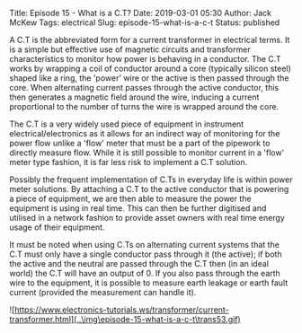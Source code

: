 Title: Episode 15 - What is a C.T?
Date: 2019-03-01 05:30
Author: Jack McKew
Tags: electrical
Slug: episode-15-what-is-a-c-t
Status: published

A C.T is the abbreviated form for a current transformer in electrical terms. It is a simple but effective use of magnetic circuits and transformer characteristics to monitor how power is behaving in a conductor. The C.T works by wrapping a coil of conductor around a core (typically silicon steel) shaped like a ring, the 'power' wire or the active is then passed through the core. When alternating current passes through the active conductor, this then generates a magnetic field around the wire, inducing a current proportional to the number of turns the wire is wrapped around the core.

The C.T is a very widely used piece of equipment in instrument electrical/electronics as it allows for an indirect way of monitoring for the power flow unlike a 'flow' meter that must be a part of the pipework to directly measure flow. While it is still possible to monitor current in a 'flow' meter type fashion, it is far less risk to implement a C.T solution.

Possibly the frequent implementation of C.Ts in everyday life is within power meter solutions. By attaching a C.T to the active conductor that is powering a piece of equipment, we are then able to measure the power the equipment is using in real time. This can then be further digitised and utilised in a network fashion to provide asset owners with real time energy usage of their equipment.

It must be noted when using C.Ts on alternating current systems that the C.T must only have a single conductor pass through it (the active); if both the active and the neutral are passed through the C.T then (in an ideal world) the C.T will have an output of 0. If you also pass through the earth wire to the equipment, it is possible to measure earth leakage or earth fault current (provided the measurement can handle it).


![https://www.electronics-tutorials.ws/transformer/current-transformer.html](..\img\episode-15-what-is-a-c-t\trans53.gif)